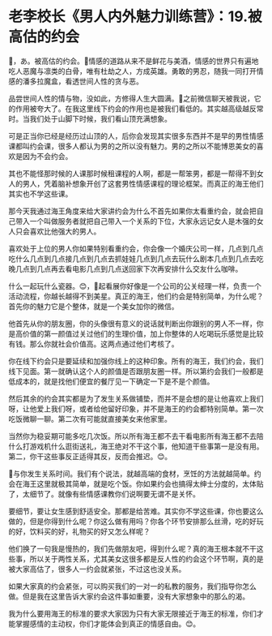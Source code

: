 # 老李校长《男人内外魅力训练营》：19.被高估的约会

🎼，あ。被高估的约会。🎼情感的道路从来不是鲜花与美酒，情感的世界只有遍地吃人恶魔与凛类的白骨，唯有杜劫之人，方成英雄。勇敢的男忍，随我一同打开情感的潘多拉魔盒，看透世间人性的贪与恶。

品尝世间人性的情与物，没如此，方修得人生大圆满。🎼之前微信聊天被我说，它的作用被夸大了。在我这里线下约会的作用也是被我们看低的。其实越高级越反常时。当我们处于山脚下时候，我们看山顶充满想象。

可是正当你已经是经历过山顶的人，后你会发现其实很多东西并不是早的男性情感课都叫约会课，很多人都认为男的之所以没有魅力。男的之所以不能博恩美女的喜欢是因为不会约会。

其也不能怪那时候的人课那时候租课程的人啊，都是一帮笨男，都是一帮得不到女人的男人，凭着脑补想象开创了这套男性情感课程的理论框架。而真正的海王他们其实也不学这些课。

那今天我通过海王角度来给大家讲约会为什么不首先如果你太看重约会，就会把自己带入一个叫做服务者就把自己带入一个关系的下位，大家永远记女人是木强的女人只会喜欢比他强大的男人。

喜欢处于上位的男人你如果特别看重约会，你会像一个婚庆公司一样，几点到几点吃什么几点到几点接几点到几点去抓娃娃几点到几点去玩什么剧本几点到几点去吃晚几点到几点再去看电影几点到几点送回家下次再安排什么交友什么咖啡。

什么一起玩什么瓷器。😊，🎼起看展你好像是一个公司的公关经理一样，负责一个活动流程，你越长越得不到美星。真正的海王，他们约会是特别简单，为什么呢？首先你的魅力它是个整体，就是一个美女加你的微信。

他首先从你的朋友圈，你的头像很有意义的说话就判断出你跟别的男人不一样，你是高价值的第一颜值过关过他们的生理价值，加上你整体的人吃喝玩乐感觉是比较有钱。那么你就社会价值高。这两点通过他们考核了。

你在线下约会只是要延续和加强你线上的这种印象。所有的海王，我们约会，我们线下见面。第一就确认这个人的颜值是否跟朋友圈一样。所以第约会我们一般都是低成本的，就是找他们便宜的餐厅见一下确定一下是不是个颜值。

然后其余的约会其实都是为了发生关系做铺垫，而并不是会想的是让他喜欢上我们呀，让他爱上我们呀，或者给他留好印象，并不是海王的约会都特别简单。第一次吃饭微聊一聊。第二次有可能就直接美女来他家里。

当然你为稳妥期可能多吃几次饭。所以所有海王都不去干看电影所有海王都不去陪什么打游戏机什么逛街送礼，海王绝对不干这个事，他知道干些事第一是没有用。第二，你干这些事反正适得其反，反而会推迟。😊。

🎼与你发生关系时间。我们有个说法，就越高端的食材，烹饪的方法就越简单。约会在海王这里就极其简单，就是吃个饭。你如果约会也搞得太绅士分度的，太体贴了，太细节了。就像有些情感课教你们说啊要无谓不是关怀。

要细节，要让女生感到舒适安全。那都是给苦难。其实你不学这些课，你也要这么做的，但是你得到什么呢？你这么做有用吗？你各个环节安排那么丝滑，吃的好玩的好，饮料买的好，礼物买的好又怎么样呢？

他们换了一句我是慢热的，我们先做朋友吧，得到什么呢？真的海王根本就不干这些事，所以关于两性关系，尤其美女这很多都是反人性的约会这个环节啊，真的是被大家高估了，很多人一约会就紧张，不过这也没关系。

如果大家真的约会紧张，可以购买我们的一对一的私教的服务，我们指导你怎么做。但是我在这里告诉大家约会这件事如重要，没有大家想象中的那么的渴。

我为什么要用海王的标准的要求大家因为只有大家无限接近于海王的标准，你们才能掌握感情的主动权，你们才能体会到真正的情感自由。😊。

